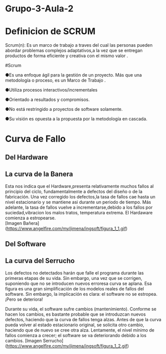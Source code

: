# Grupo-3-Aula-2

# Definicion de SCRUM  

Scrum(n): Es un marco de trabajo a traves del cual las personas pueden abordar  problemas complejos 
adaptativos,a la vez que se entregan productos de forma eficiente  y creativa con el mismo valor .

#Scrum

●Es una enfoque ágil para la gestión de un proyecto. Más que una
metodología o proceso, es un Marco de Trabajo .

●Utiliza procesos interactivos/incrementales

●Orientado a resultados y compromisos.

●No está restringido a proyectos de software solamente.

●Su visión es opuesta a la propuesta por la metodología en
cascada.

# Curva de Fallo 

## Del Hardware
## La curva de la Banera

Esta nos indica que el Hardware,presenta relativamente muchos fallos al principio del ciclo, fundamentalmente a defectos del diseño o de la fabricación. Una vez corregido los defectos,la tasa de fallos cae hasta un nivel estacionario y se mantiene asi durante un periodo de tiempo. Más adelante, la tasa de fallos vuelve a incrementarse,debido a los fallos por suciedad,vibracion los malos tratos, temperatura extrema. El Hardaware comienza a estropearse.   
[Imagen Bañera] (https://www.angelfire.com/my/jimena/ingsoft/figura_1_1.gif)


## Del Software
## La curva del Serrucho

Los defectos no detectados harán que falle el programa durante las primeras etapas de su vida. Sin embargo, una vez que se corrigen, suponiendo que no se introducen nuevos erroresa curva se aplana. Esa figura es una gran simplificación de los modelos reales de fallos del software. Sin embargo, la implicación es clara: el software no se estropea. ¡Pero se deteriora!

Durante su vida, el software sufre cambios (mantenimiento). Conforme se hacen los cambios, es bastante probable que se introduzcan nuevos defectos, haciendo que la curva de fallos tenga alzas. Antes de que la curva pueda volver al estado estacionario original, se solicita otro cambio, haciendo que de nuevo se cree otra alza. Lentamente, el nivel mínimo de fallos comienza a crecer; el software se va deteriorando debido a los cambios.
[Imagen Serrucho] (https://www.angelfire.com/my/jimena/ingsoft/figura_1_2.gif)


